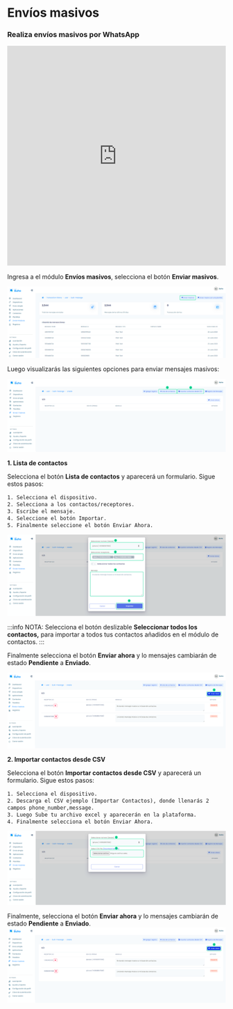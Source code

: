# Envíos masivos

### Realiza envíos masivos por WhatsApp

<iframe width="100%" height="505" src="https://www.youtube.com/embed/APGcqsObfdU" title="YouTube video player" frameborder="0" allow="accelerometer; autoplay; clipboard-write; encrypted-media; gyroscope; picture-in-picture; web-share" allowfullscreen></iframe>

Ingresa a el módulo **Envíos masivos**, selecciona el botón **Enviar masivos**.

![Alt text](img/envios_masivos_01.jpg)

Luego visualizarás las siguientes opciones para enviar mensajes masivos:

![Alt text](img/envios_masivos_02.png)

**1. Lista de contactos**

Selecciona el botón **Lista de contactos** y  aparecerá un formulario. Sigue estos pasos:

    1. Selecciona el dispositivo.
    2. Selecciona a los contactos/receptores.
    3. Escribe el mensaje.
    4. Seleccione el botón Importar.
    5. Finalmente seleccione el botón Enviar Ahora.

![Alt text](img/envios_masivos_03.png)

:::info NOTA:
Selecciona el botón deslizable **Seleccionar todos los contactos,** para importar a todos tus contactos añadidos en el módulo de contactos.
:::

Finalmente selecciona el botón **Enviar ahora** y lo mensajes cambiarán de estado **Pendiente** a **Enviado**.

![Alt text](img/envios_masivos_04.png)




**2. Importar contactos desde CSV**

Selecciona el botón **Importar contactos desde CSV** y  aparecerá un formulario. Sigue estos pasos:

    1. Selecciona el dispositivo.
    2. Descarga el CSV ejemplo (Importar Contactos), donde llenarás 2 campos phone_number,message.
    3. Luego Sube tu archivo excel y aparecerán en la plataforma.
    4. Finalmente selecciona el botón Enviar Ahora.
![Alt text](img/envios_masivos_05.png)

Finalmente, selecciona el botón **Enviar ahora** y lo mensajes cambiarán de estado **Pendiente** a **Enviado**.
![Alt text](img/envios_masivos_04.png)





   










